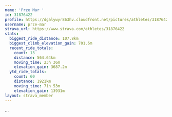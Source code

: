 ```yaml
---
name: 'Prze Mar '
id: 31876422
profile: https://dgalywyr863hv.cloudfront.net/pictures/athletes/31876422/22548952/2/large.jpg
username: prze-mar
strava_url: https://www.strava.com/athletes/31876422
stats:
  biggest_ride_distance: 107.8km
  biggest_climb_elevation_gain: 701.6m
  recent_ride_totals:
    count: 13
    distance: 564.64km
    moving_time: 23h 36m
    elevation_gain: 3687.2m
  ytd_ride_totals:
    count: 60
    distance: 1921km
    moving_time: 71h 53m
    elevation_gain: 13931m
layout: strava_member
--- 
```

...
